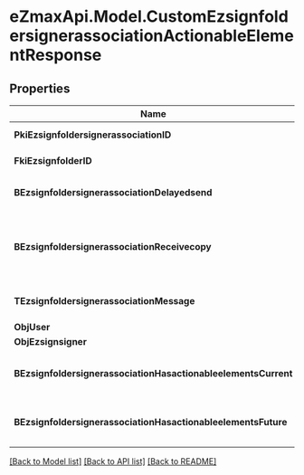 
# eZmaxApi.Model.CustomEzsignfoldersignerassociationActionableElementResponse

## Properties

Name | Type | Description | Notes
------------ | ------------- | ------------- | -------------
**PkiEzsignfoldersignerassociationID** | **int** | The unique ID of the Ezsignfoldersignerassociation | 
**FkiEzsignfolderID** | **int** | The unique ID of the Ezsignfolder | 
**BEzsignfoldersignerassociationDelayedsend** | **bool** | If this flag is true the signatory is part of a delayed send. | 
**BEzsignfoldersignerassociationReceivecopy** | **bool** | If this flag is true. The signatory will receive a copy of every signed Ezsigndocument even if it ain&#39;t required to sign the document. | 
**TEzsignfoldersignerassociationMessage** | **string** | A custom text message that will be added to the email sent. | 
**ObjUser** | [**EzsignfoldersignerassociationResponseCompoundUser**](EzsignfoldersignerassociationResponseCompoundUser.md) |  | [optional] 
**ObjEzsignsigner** | [**EzsignsignerResponseCompound**](EzsignsignerResponseCompound.md) |  | [optional] 
**BEzsignfoldersignerassociationHasactionableelementsCurrent** | **bool** | Indicates if the Ezsignfoldersignerassociation has actionable elements in the current step | 
**BEzsignfoldersignerassociationHasactionableelementsFuture** | **bool** | Indicates if the Ezsignfoldersignerassociation has actionable elements in a future step | [optional] 

[[Back to Model list]](../README.md#documentation-for-models)
[[Back to API list]](../README.md#documentation-for-api-endpoints)
[[Back to README]](../README.md)

